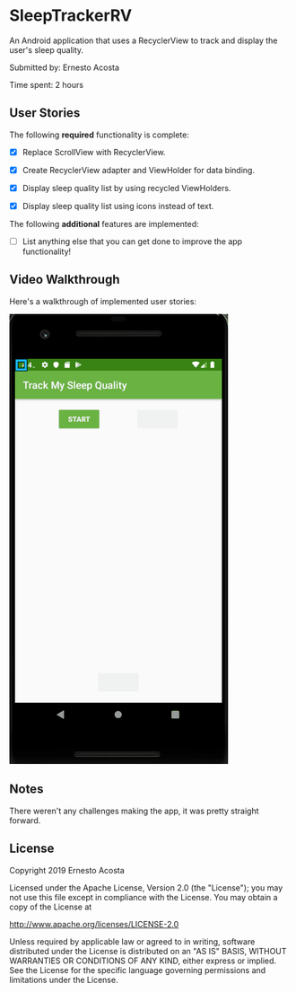 # SleepTrackerRV

An Android application that uses a RecyclerView to track and display the user's sleep quality.

Submitted by: Ernesto Acosta

Time spent: 2 hours

## User Stories

The following **required** functionality is complete:

* [x] Replace ScrollView with RecyclerView.
* [x] Create RecyclerView adapter and ViewHolder for data binding.
* [x] Display sleep quality list by using recycled ViewHolders.
* [x] Display sleep quality list using icons instead of text.


The following **additional** features are implemented:

* [ ] List anything else that you can get done to improve the app functionality!

## Video Walkthrough 

Here's a walkthrough of implemented user stories:

<img src='SleepTrackerRV.gif' title='Sleep Tracker RecyclerView animated demo' alt='Sleep Tracker RecyclerView demo' />

## Notes

There weren't any challenges making the app, it was pretty straight forward.

## License

Copyright 2019 Ernesto Acosta

Licensed under the Apache License, Version 2.0 (the "License");
you may not use this file except in compliance with the License.
You may obtain a copy of the License at

http://www.apache.org/licenses/LICENSE-2.0

Unless required by applicable law or agreed to in writing, software
distributed under the License is distributed on an "AS IS" BASIS,
WITHOUT WARRANTIES OR CONDITIONS OF ANY KIND, either express or implied.
See the License for the specific language governing permissions and
limitations under the License.
